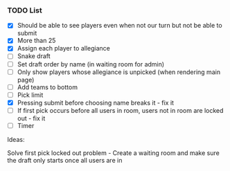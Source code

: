 ### TODO List

- [x] Should be able to see players even when not our turn but not be able to submit 
- [x] More than 25
- [x] Assign each player to allegiance
- [ ] Snake draft
- [ ] Set draft order by name (in waiting room for admin) 
- [ ] Only show players whose allegiance is unpicked (when rendering main page)
- [ ] Add teams to bottom
- [ ] Pick limit
- [x] Pressing submit before choosing name breaks it - fix it
- [ ] If first pick occurs before all users in room, users not in room are locked out - fix it
- [ ] Timer

Ideas:

Solve first pick locked out problem - Create a waiting room and make sure the draft only starts once all users are in 
